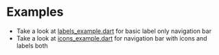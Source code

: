 # Examples

- Take a look at [labels_example.dart](labels_example.dart) for basic label only navigation bar
- Take a look at [icons_example.dart](icons_example.dart) for navigation bar with icons and labels both

